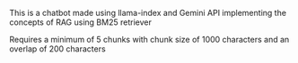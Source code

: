 This is a chatbot made using llama-index and Gemini API implementing the concepts of RAG using BM25 retriever

Requires a minimum of 5 chunks with chunk size of 1000 characters and an overlap of 200 characters
